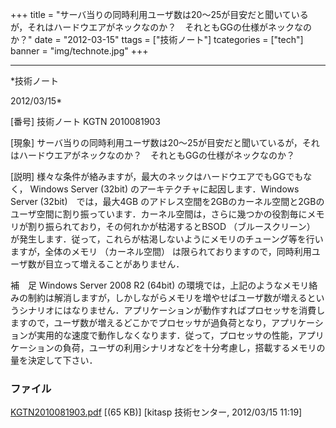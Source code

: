 ﻿+++
title = "サーバ当りの同時利用ユーザ数は20〜25が目安だと聞いているが，それはハードウエアがネックなのか？　それともGGの仕様がネックなのか？"
date = "2012-03-15"
ttags = ["技術ノート"]
tcategories = ["tech"]
banner = "img/technote.jpg"
+++

-----------------------------------------------------------------------------------------------------------------------------

*技術ノート

2012/03/15*


[番号]
技術ノート KGTN 2010081903

[現象]
サーバ当りの同時利用ユーザ数は20〜25が目安だと聞いているが，それはハードウエアがネックなのか？　それともGGの仕様がネックなのか？

[説明]
様々な条件が絡みますが，最大のネックはハードウエアでもGGでもなく，
Windows Server (32bit) のアーキテクチャに起因します．Windows Server
(32bit)　では，最大4GB
のアドレス空間を2GBのカーネル空間と2GBのユーザ空間に割り振っています．カーネル空間は，さらに幾つかの役割毎にメモリが割り振られており，その何れかが枯渇するとBSOD
（ブルースクリーン）
が発生します．従って，これらが枯渇しないようにメモリのチューング等を行いますが，全体のメモリ
（カーネル空間）
は限られておりますので，同時利用ユーザ数が目立って増えることがありません．

補　足
Windows Server 2008 R2 (64bit)
の環境では，上記のようなメモリ絡みの制約は解消しますが，しかしながらメモリを増やせばユーザ数が増えるというシナリオにはなりません．アプリケーションが動作すればプロセッサを消費しますので，ユーザ数が増えるどこかでプロセッサが過負荷となり，アプリケーションが実用的な速度で動作しなくなります．従って，プロセッサの性能，アプリケーションの負荷，ユーザの利用シナリオなどを十分考慮し，搭載するメモリの量を決定して下さい．


### ファイル

 
 


[KGTN2010081903.pdf](http://techreport.kitasp.net/attachments/download/280/KGTN2010081903.pdf)
 [(65 KB)] [kitasp 技術センター, 2012/03/15
11:19]


 


 

